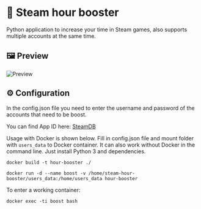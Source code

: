 # 🚀 Steam hour booster

Python application to increase your time in Steam games, also supports multiple accounts at the same time.

## 🖼 Preview
![Preview](https://i.imgur.com/C3ztAzr.png)

## ⚙ Configuration

In the config.json file you need to enter the username and password of the accounts that need to be boost.

You can find App ID here: [SteamDB](https://steamdb.info)

Usage with Docker is shown below. Fill in config.json file and mount folder with `users_data` to Docker container.
It can also work without Docker in the command line. Just install Python 3 and dependencies.
```
docker build -t hour-booster ./

docker run -d --name boost -v /home/steam-hour-booster/users_data:/home/users_data hour-booster
```

To enter a working container:

```
docker exec -ti boost bash
```

